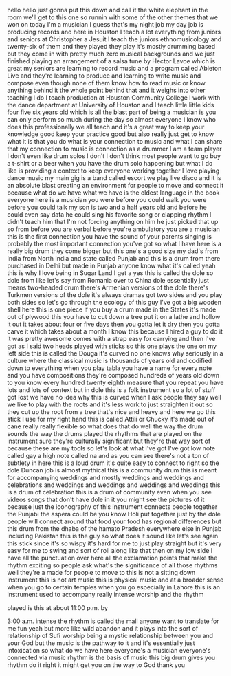 
hello hello just gonna put this down and
call it the white elephant in the room
we&#39;ll get to this one so runnin with
some of the other themes that we won on
today I&#39;m a musician
I guess that&#39;s my night job my day job
is producing records and here in Houston
I teach a lot everything from juniors
and seniors at Christopher a Jesuit I
teach the juniors ethnomusicology and
twenty-six of them and they played they
play it&#39;s mostly drumming based but they
come in with pretty much zero musical
backgrounds and we just finished playing
an arrangement of a salsa tune by Hector
Lavoe which is great my seniors are
learning to record music and a program
called Ableton Live and they&#39;re learning
to produce and learning to write music
and compose even though none of them
know how to read music or know anything
behind it the whole point behind that
and it weighs into other teaching I do I
teach production at Houston Community
College I work with the dance department
at University of Houston and I teach
little little kids four five six years
old
which is all the blast part of being a
musician is you can only perform so much
during the day so almost everyone I know
who does this professionally we all
teach and it&#39;s a great way to keep your
knowledge good keep your practice good
but also really just get to know what it
is that you do what is your connection
to music and what I can share that my
connection to music is connection as a
drummer I am a team player I don&#39;t even
like drum solos I don&#39;t I don&#39;t think
most people want to go buy a t-shirt or
a beer when you have the drum solo
happening but what I do like is
providing a context to keep everyone
working together
I love playing dance music my main gig
is a band called escort we play live
disco and it is an absolute blast
creating an environment for people to
move and connect it because what do we
have what we have is the oldest language
in the book
everyone here is a musician you were
before you could walk you were before
you could talk my son is two and a half
years old and before he could even say
data
he could sing his favorite song or
clapping rhythm I didn&#39;t teach him that
I&#39;m not forcing anything on him he just
picked that up so from before
you are verbal before you&#39;re ambulatory
you are a musician this is the first
connection you have the sound of your
parents singing is probably the most
important connection you&#39;ve got so what
I have here is a really big drum they
come bigger but this one&#39;s a good size
my dad&#39;s from India from North India and
state called Punjab and this is a drum
from there purchased in Delhi but made
in Punjab anyone know what it&#39;s called
yeah this is why I love being in Sugar
Land I get a yes this is called the dole
so dole from like let&#39;s say from Romania
over to China dole essentially just
means two-headed drum there&#39;s Armenian
versions of the dole there&#39;s Turkmen
versions of the dole it&#39;s always dramas
got two sides and you play both sides so
let&#39;s go through the ecology of this guy
I&#39;ve got a big wooden shell here this is
one piece if you buy a drum made in the
States it&#39;s made out of plywood this you
have to cut down a tree put it on a
lathe and hollow it out it takes about
four or five days then you gotta let it
dry then you gotta carve it which takes
about a month I know this because I
hired a guy to do it it was pretty
awesome comes with a strap easy for
carrying and then I&#39;ve got as I said two
heads played with sticks so this one
plays the one on my left side this is
called the Douga it&#39;s curved no one
knows why seriously in a culture where
the classical music is thousands of
years old and codified down to
everything when you play tabla you have
a name for every note and you have
compositions they&#39;re composed hundreds
of years old down to you know every
hundred twenty eighth measure that you
repeat you have lots and lots of context
but in dole this is a folk instrument so
a lot of stuff got lost we have no idea
why this is curved when I ask people
they say well we like to play with the
roots and it&#39;s less work to just
straighten it out so they cut up the
root from a tree that&#39;s nice and heavy
and here we go
this stick I use for my right hand this
is called Attili or Chucky it&#39;s made out
of cane really really flexible so what
does that do well the way the drum
sounds the way the drums played the
rhythms that are played on the
instrument sure they&#39;re culturally
significant but they&#39;re that way sort of
because these are my tools so let&#39;s look
at what I&#39;ve got I&#39;ve got low note
called gay a high note called na and as
you can see there&#39;s not a ton of
subtlety in here this is a loud drum
it&#39;s quite easy to connect to right so
the dole Duncan job is almost mythical
this is a community drum this is meant
for accompanying weddings and mostly
weddings and weddings and celebrations
and weddings and weddings and weddings
and weddings this is a drum of
celebration this is a drum of community
even when you see videos songs that
don&#39;t have dole in it you might see the
pictures of it because just the
iconography of this instrument connects
people together the Punjabi the aspera
could be you know Holi put together just
by the dole people will connect around
that food your food has regional
differences but this drum from the dhaba
of the hamato Pradesh everywhere else in
Punjab including Pakistan this is the
guy so what does it sound like let&#39;s see
again this stick since it&#39;s so wispy
it&#39;s hard for me to just play straight
but it&#39;s very easy for me to swing and
sort of roll along like that then on my
low side I have all the punctuation over
here all the exclamation points that
make the rhythm exciting
so people ask what&#39;s the significance of
all those rhythms well they&#39;re a made
for people to move to this is not a
sitting down instrument this is not art
music this is physical music and at a
broader sense when you go to certain
temples when you go especially in Lahore
this is an instrument used to accompany
really intense worship and the rhythm

played is this at about 11:00 p.m. by

3:00 a.m. intense the rhythm is called
the mall anyone want to translate for me
fun yeah but more like wild abandon and
it plays into the sort of relationship
of Sufi worship being a mystic
relationship between you and your God
but the music is the pathway to it and
it&#39;s essentially just intoxication so
what do we have here
everyone&#39;s a musician everyone&#39;s
connected via music rhythm is the basis
of music this big drum gives you rhythm
do it right it might get you on the way
to God thank you
